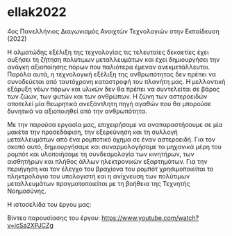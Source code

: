 # ellak2022

4ος Πανελλήνιος Διαγωνισμός Ανοιχτών Τεχνολογιών στην Εκπαίδευση (2022)

Η αλματώδης εξέλιξη της τεχνολογίας τις τελευταίες δεκαετίες έχει αυξήσει τη ζήτηση πολύτιμων μεταλλευμάτων και έχει δημιουργήσει την ανάγκη αξιοποίησης πόρων που παλιότερα έμεναν ανεκμετάλλευτοι. Παρόλα αυτά, η τεχνολογική εξέλιξη της ανθρωπότητας δεν πρέπει να συνοδεύεται από ταυτόχρονη καταστροφή του πλανήτη μας. Η μελλοντική εξόρυξη νέων πόρων και υλικών δεν θα πρέπει να συντελείται σε βάρος των ζώων, των φυτών και των ανθρώπων. Η ζώνη των αστεροειδών αποτελεί μία θεωρητικά ανεξάντλητη πηγή αγαθών που θα μπορούσε δυνητικά να αξιοποιηθεί από την ανθρωπότητα. 

Με την παρούσα εργασία μας, επιχειρήσαμε να αναπαραστήσουμε σε μία μακέτα την προσεδάφιση, την εξερεύνηση και τη συλλογή μεταλλευμάτων από ένα ρομποτικό όχημα σε έναν αστεροειδή. Για τον σκοπό αυτό, δημιουργήσαμε και συναρμολογήσαμε τα μηχανικά μέρη του ρομπότ και υλοποιήσαμε τη συνδεσμολογία των κινητήρων, των αισθητήρων και πλήθος άλλων ηλεκτρονικών εξαρτημάτων. Για την περιήγηση και τον έλεγχο του βραχίονα του ρομπότ χρησιμοποιείται το πληκτρολόγιο του υπολογιστή και η ανίχνευση των πολύτιμων μεταλλευμάτων πραγματοποιείται με τη βοήθεια της Τεχνητής Νοημοσύνης.

Η ιστοσελίδα του έργου μας:

Βίντεο παρουσίασης του έργου: https://www.youtube.com/watch?v=jcSa2XPJCZg
